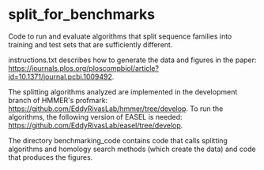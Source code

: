 # split_for_benchmarks
Code to run and evaluate algorithms that split sequence families into training and test sets that are sufficiently different.

instructions.txt describes how to generate the data and figures in the paper: https://journals.plos.org/ploscompbiol/article?id=10.1371/journal.pcbi.1009492. 

The splitting algorithms analyzed are implemented in the development branch of HMMER's profmark: https://github.com/EddyRivasLab/hmmer/tree/develop. To run the algorithms, the following version of EASEL is needed: https://github.com/EddyRivasLab/easel/tree/develop.

The directory benchmarking_code contains code that calls splitting algorithms and homology search methods (which create the data) and code that produces the figures. 
